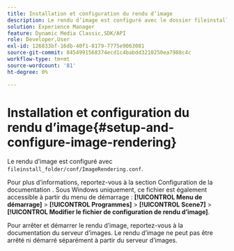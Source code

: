 ```yaml
---
title: Installation et configuration du rendu d’image
description: Le rendu d’image est configuré avec le dossier fileinstall_folder/conf/ImageRendering.conf.
solution: Experience Manager
feature: Dynamic Media Classic,SDK/API
role: Developer,User
exl-id: 126833bf-16db-40f1-8179-7775e9063081
source-git-commit: 8454991568374ecd1c4babdd3210250ea7988c4c
workflow-type: tm+mt
source-wordcount: '81'
ht-degree: 0%

---
```


# Installation et configuration du rendu d’image{#setup-and-configure-image-rendering}

Le rendu d’image est configuré avec `fileinstall_folder/conf/ImageRendering.conf`.

Pour plus d’informations, reportez-vous à la section Configuration de la documentation . Sous Windows uniquement, ce fichier est également accessible à partir du menu de démarrage : **[!UICONTROL Menu de démarrage]** > **[!UICONTROL Programmes]** > **[!UICONTROL Scene7]** > **[!UICONTROL Modifier le fichier de configuration de rendu d’image]**.

Pour arrêter et démarrer le rendu d’image, reportez-vous à la documentation du serveur d’images. Le rendu d’image ne peut pas être arrêté ni démarré séparément à partir du serveur d’images.
